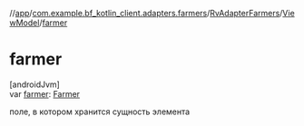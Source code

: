 //[app](../../../../index.md)/[com.example.bf_kotlin_client.adapters.farmers](../../index.md)/[RvAdapterFarmers](../index.md)/[ViewModel](index.md)/[farmer](farmer.md)

# farmer

[androidJvm]\
var [farmer](farmer.md): [Farmer](../../../com.example.bf_kotlin_client.dtos.entities/-farmer/index.md)

поле, в котором хранится сущность элемента
